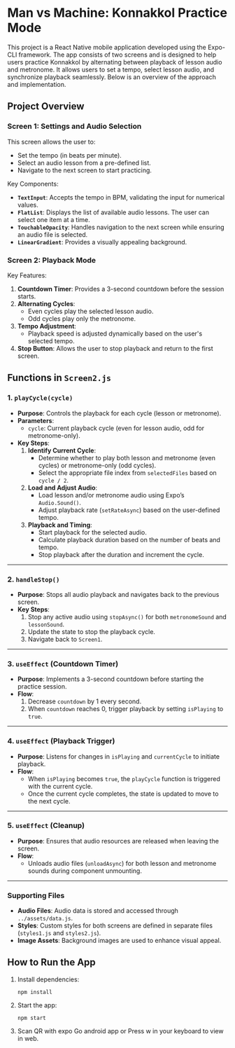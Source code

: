 # Man vs Machine: Konnakkol Practice Mode

This project is a React Native mobile application developed using the Expo-CLI framework. The app consists of two screens and is designed to help users practice Konnakkol by alternating between playback of lesson audio and metronome. It allows users to set a tempo, select lesson audio, and synchronize playback seamlessly. Below is an overview of the approach and implementation.

## Project Overview

### Screen 1: Settings and Audio Selection
This screen allows the user to:
- Set the tempo (in beats per minute).
- Select an audio lesson from a pre-defined list.
- Navigate to the next screen to start practicing.

Key Components:
- **`TextInput`**: Accepts the tempo in BPM, validating the input for numerical values.
- **`FlatList`**: Displays the list of available audio lessons. The user can select one item at a time.
- **`TouchableOpacity`**: Handles navigation to the next screen while ensuring an audio file is selected.
- **`LinearGradient`**: Provides a visually appealing background.

### Screen 2: Playback Mode
Key Features:
1. **Countdown Timer**: Provides a 3-second countdown before the session starts.
2. **Alternating Cycles**:
   - Even cycles play the selected lesson audio.
   - Odd cycles play only the metronome.
3. **Tempo Adjustment**:
   - Playback speed is adjusted dynamically based on the user's selected tempo.
4. **Stop Button**: Allows the user to stop playback and return to the first screen.

## Functions in `Screen2.js`

### 1. **`playCycle(cycle)`**
- **Purpose**: Controls the playback for each cycle (lesson or metronome).
- **Parameters**:
  - `cycle`: Current playback cycle (even for lesson audio, odd for metronome-only).
- **Key Steps**:
  1. **Identify Current Cycle**:
     - Determine whether to play both lesson and metronome (even cycles) or metronome-only (odd cycles).
     - Select the appropriate file index from `selectedFiles` based on `cycle / 2`.
  2. **Load and Adjust Audio**:
     - Load lesson and/or metronome audio using Expo’s `Audio.Sound()`.
     - Adjust playback rate (`setRateAsync`) based on the user-defined tempo.
  3. **Playback and Timing**:
     - Start playback for the selected audio.
     - Calculate playback duration based on the number of beats and tempo.
     - Stop playback after the duration and increment the cycle.

---

### 2. **`handleStop()`**
- **Purpose**: Stops all audio playback and navigates back to the previous screen.
- **Key Steps**:
  1. Stop any active audio using `stopAsync()` for both `metronomeSound` and `lessonSound`.
  2. Update the state to stop the playback cycle.
  3. Navigate back to `Screen1`.

---

### 3. **`useEffect` (Countdown Timer)**
- **Purpose**: Implements a 3-second countdown before starting the practice session.
- **Flow**:
  1. Decrease `countdown` by 1 every second.
  2. When `countdown` reaches 0, trigger playback by setting `isPlaying` to `true`.

---

### 4. **`useEffect` (Playback Trigger)**
- **Purpose**: Listens for changes in `isPlaying` and `currentCycle` to initiate playback.
- **Flow**:
  - When `isPlaying` becomes `true`, the `playCycle` function is triggered with the current cycle.
  - Once the current cycle completes, the state is updated to move to the next cycle.

---

### 5. **`useEffect` (Cleanup)**
- **Purpose**: Ensures that audio resources are released when leaving the screen.
- **Flow**:
  - Unloads audio files (`unloadAsync`) for both lesson and metronome sounds during component unmounting.

---


### Supporting Files
- **Audio Files**: Audio data is stored and accessed through `../assets/data.js`.
- **Styles**: Custom styles for both screens are defined in separate files (`styles1.js` and `styles2.js`).
- **Image Assets**: Background images are used to enhance visual appeal.


## How to Run the App
1. Install dependencies:
   ```terminal
   npm install
2. Start the app:
    ```terminal
    npm start
3. Scan QR with expo Go android app or Press w in your keyboard to view in web.
